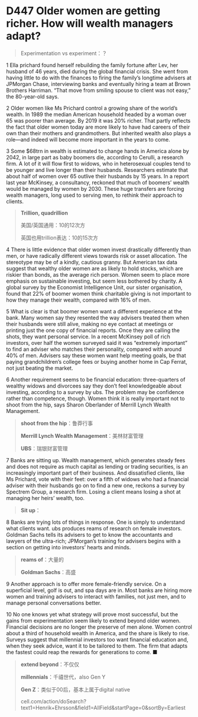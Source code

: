 # D447 Older women are getting richer. How will wealth managers adapt?
> Experimentation vs experiment：？
 > 

1 Ella prichard found herself rebuilding the family fortune after Lev, her husband of 46 years, died during the global financial crisis. She went from having little to do with the finances to firing the family’s longtime advisers at JPMorgan Chase, interviewing banks and eventually hiring a team at Brown Brothers Harriman. “That move from smiling spouse to client was not easy,” the 80-year-old says.

2 Older women like Ms Prichard control a growing share of the world’s wealth. In 1989 the median American household headed by a woman over 65 was poorer than average. By 2019 it was 20% richer. That partly reflects the fact that older women today are more likely to have had careers of their own than their mothers and grandmothers. But inherited wealth also plays a role—and indeed will become more important in the years to come.

3 Some $68trn in wealth is estimated to change hands in America alone by 2042, in large part as baby boomers die, according to Cerulli, a research firm. A lot of it will flow first to widows, who in heterosexual couples tend to be younger and live longer than their husbands. Researchers estimate that about half of women over 65 outlive their husbands by 15 years. In a report last year McKinsey, a consultancy, reckoned that much of boomers’ wealth would be managed by women by 2030. These huge transfers are forcing wealth managers, long used to serving men, to rethink their approach to clients.

> **Trillion, quadrillion**
>
> 美国/英国通用：10的12次方
>
> 英国也用trillion表达：10的15次方
>

4 There is little evidence that older women invest drastically differently than men, or have radically different views towards risk or asset allocation. The stereotype may be of a kindly, cautious granny. But American tax data suggest that wealthy older women are as likely to hold stocks, which are riskier than bonds, as the average rich person. Women seem to place more emphasis on sustainable investing, but seem less bothered by charity. A global survey by the Economist Intelligence Unit, our sister organisation, found that 22% of boomer women think charitable giving is not important to how they manage their wealth, compared with 16% of men.

5 What is clear is that boomer women want a different experience at the bank. Many women say they resented the way advisers treated them when their husbands were still alive, making no eye contact at meetings or printing just the one copy of financial reports. Once they are calling the shots, they want personal service. In a recent McKinsey poll of rich investors, over half the women surveyed said it was “extremely important” to find an adviser who matches their personality, compared with around 40% of men. Advisers say these women want help meeting goals, be that paying grandchildren’s college fees or buying another home in Cap Ferrat, not just beating the market.

6 Another requirement seems to be financial education: three-quarters of wealthy widows and divorcees say they don’t feel knowledgeable about investing, according to a survey by ubs. The problem may be confidence rather than competence, though. Women think it is really important not to shoot from the hip, says Sharon Oberlander of Merrill Lynch Wealth Management.

> **shoot from the hip**：鲁莽行事
>
> **Merrill Lynch Wealth Management**：美林财富管理
>
> **UBS**：瑞银财富管理
>

7 Banks are sitting up. Wealth management, which generates steady fees and does not require as much capital as lending or trading securities, is an increasingly important part of their business. And dissatisfied clients, like Ms Prichard, vote with their feet: over a fifth of widows who had a financial adviser with their husbands go on to find a new one, reckons a survey by Spectrem Group, a research firm. Losing a client means losing a shot at managing her heirs’ wealth, too.

> **Sit up**：
>

8 Banks are trying lots of things in response. One is simply to understand what clients want. ubs produces reams of research on female investors. Goldman Sachs tells its advisers to get to know the accountants and lawyers of the ultra-rich; JPMorgan’s training for advisers begins with a section on getting into investors’ hearts and minds.

> **reams of**：大量的
>
> **Goldman Sachs**：高盛
>

9 Another approach is to offer more female-friendly service. On a superficial level, golf is out, and spa days are in. Most banks are hiring more women and training advisers to interact with families, not just men, and to manage personal conversations better.

10 No one knows yet what strategy will prove most successful, but the gains from experimentation seem likely to extend beyond older women. Financial decisions are no longer the preserve of men alone. Women control about a third of household wealth in America, and the share is likely to rise. Surveys suggest that millennial investors too want financial education and, when they seek advice, want it to be tailored to them. The firm that adapts the fastest could reap the rewards for generations to come. ■

> **extend beyond**：不仅仅
>
> **millennials**：千禧世代，also Gen Y
>
> **Gen Z**：类似于00后，基本上属于digital native
>
> cell.com/action/doSearch?text1=Henrik+Ehrsson&field1=AllField&startPage=0&sortBy=Earliest
>


